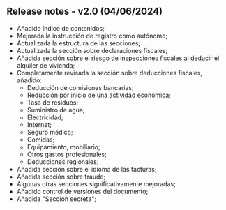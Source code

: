 ## Release notes - v2.0 (04/06/2024)

- Añadido índice de contenidos;
- Mejorada la instrucción de registro como autónomo;
- Actualizada la estructura de las secciones;
- Actualizada la sección sobre declaraciones fiscales;
- Añadida sección sobre el riesgo de inspecciones fiscales al deducir el alquiler de vivienda;
- Completamente revisada la sección sobre deducciones fiscales, añadido:
    - Deducción de comisiones bancarias;
    - Reducción por inicio de una actividad económica;
    - Tasa de residuos;
    - Suministro de agua;
    - Electricidad;
    - Internet;
    - Seguro médico;
    - Comidas;
    - Equipamiento, mobiliario;
    - Otros gastos profesionales;
    - Deducciones regionales;
- Añadida sección sobre el idioma de las facturas;
- Añadida sección sobre fraude;
- Algunas otras secciones significativamente mejoradas;
- Añadido control de versiones del documento;
- Añadida "Sección secreta"; 
